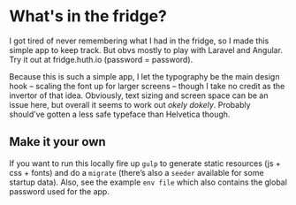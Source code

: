 # What's in the fridge?
I got tired of never remembering what I had in the fridge, so I made this simple app to keep track. But obvs mostly to play with Laravel and Angular. Try it out at fridge.huth.io (password = password).
 
Because this is such a simple app,  I let the typography be the main design hook – scaling the font up for larger screens – though I take no credit as the invertor of that idea. Obviously, text sizing and screen space can be an issue here, but overall it seems to work out *okely dokely*. Probably should’ve gotten a less safe typeface than Helvetica though.

## Make it your own
If you want to run this locally fire up `gulp` to generate static resources (js + css + fonts) and do a `migrate` (there’s also a `seeder` available for some startup data). Also, see the example `env file` which also contains the global password used for the app. 

